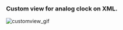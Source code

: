 ### Custom view for analog clock on XML.
![customview_gif](https://github.com/MaksimAkimov2003/WatchesDemo/assets/101564073/6d387543-2dc8-499b-aaa1-94ddfa83c2e8)
